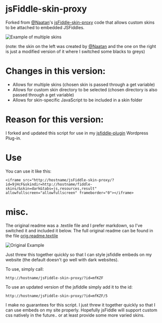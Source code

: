 jsFiddle-skin-proxy
===================

Forked from [@Naatan](https://github.com/Naatan/)'s [jsFiddle-skin-proxy](https://github.com/Naatan/jsFiddle-skin-proxy) code that allows custom skins to be attached to embedded JSFiddles.

![Example of multiple skins](http://dl.dropbox.com/u/10476852/jsFiddle-skin-proxy.png)

(note: the skin on the left was created by [@Naatan](https://github.com/Naatan/) and the one on the right is just a modified version of it where I switched some blacks to greys)

Changes in this version:
========================

* Allows for multiple skins (chosen skin is passed through a get variable)
* Allows for custom skin directory to be selected (chosen directory is also passed through a get variable)
* Allows for skin-specific JavaScript to be included in a skin folder

Reason for this version:
========================

I forked and updated this script for use in my [jsfiddle-plugin](https://github.com/ericrallen/jsfiddle-plugin) Wordpress Plug-in.

Use
===

You can use it like this:

	<iframe src="http://hostname/jsFiddle-skin-proxy/?id=9jHcF&skindir=http://hostname/fiddle-skins/&skin=dark&tabs=js,resources,result" allowfullscreen="allowfullscreen" frameborder="0"></iframe>

misc.
=====

The original readme was a .textile file and I prefer markdown, so I've switched it and included it below. The full original readme can be found in the file [orig.readme.textile](https://github.com/ericrallen/jsFiddle-skin-proxy/blob/master/orig.readme.textile)

![Original Example](http://f.cl.ly/items/272n0M0x3p301U41311v/jsfiddle-skin.png)

Just threw this together quickly so that I can style jsfiddle embeds on my website (the default doesn't go well with dark websites).

To use, simply call:

	http://hostname/jsFiddle-skin-proxy/?id=mfKZF

To use an updated version of the jsfiddle simply add it to the id:

	http://hostname/jsFiddle-skin-proxy/?id=mfKZF/5

I make no guarantees for this script. I just threw it together quickly so that I can use embeds on my site properly. Hopefully jsFiddle will support custom css natively in the future.. or at least provide some more varied skins.